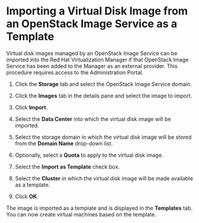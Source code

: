 # Importing a Virtual Disk Image from an OpenStack Image Service as a Template

Virtual disk images managed by an OpenStack Image Service can be imported into the Red Hat Virtualization Manager if that OpenStack Image Service has been added to the Manager as an external provider. This procedure requires access to the Administration Portal.

1. Click the **Storage** tab and select the OpenStack Image Service domain.

2. Click the **Images** tab in the details pane and select the image to import.

3. Click **Import**.

4. Select the **Data Center** into which the virtual disk image will be imported.

5. Select the storage domain in which the virtual disk image will be stored from the **Domain Name** drop-down list.

6. Optionally, select a **Quota** to apply to the virtual disk image.

7. Select the **Import as Template** check box.

8. Select the **Cluster** in which the virtual disk image will be made available as a template.

9. Click **OK**.

The image is imported as a template and is displayed in the **Templates** tab. You can now create virtual machines based on the template.
